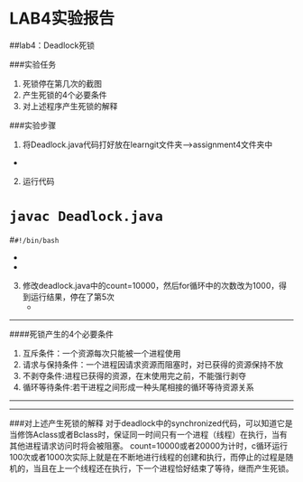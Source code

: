
#                                                   LAB4实验报告
##lab4：Deadlock死锁

###实验任务
1. 死锁停在第几次的截图
2. 产生死锁的4个必要条件
3. 对上述程序产生死锁的解释







###实验步骤


1. 将Deadlock.java代码打好放在learngit文件夹-->assignment4文件夹中
 * ![]()

2. 运行代码
  # `javac Deadlock.java`
   #`#!/bin/bash`
 * ![]()
 * ![]()

3. 修改deadlock.java中的count=10000，然后for循环中的次数改为1000，得到运行结果，停在了第5次
   * ![]() 



***
####死锁产生的4个必要条件

1. 互斥条件：一个资源每次只能被一个进程使用
2. 请求与保持条件：一个进程因请求资源而阻塞时，对已获得的资源保持不放
3. 不剥夺条件:进程已获得的资源，在末使用完之前，不能强行剥夺
4. 循环等待条件:若干进程之间形成一种头尾相接的循环等待资源关系



***
***
###对上述产生死锁的解释
对于deadlock中的synchronized代码，可以知道它是当修饰Aclass或者Bclass时，保证同一时间只有一个进程（线程）在执行，当有其他进程请求访问时将会被阻塞。
count=10000或者20000为计时，c循环运行100次或者1000次实际上就是在不断地进行线程的创建和执行，而停止的过程是随机的，当且在上一个线程还在执行，下一个进程恰好结束了等待，继而产生死锁。


















